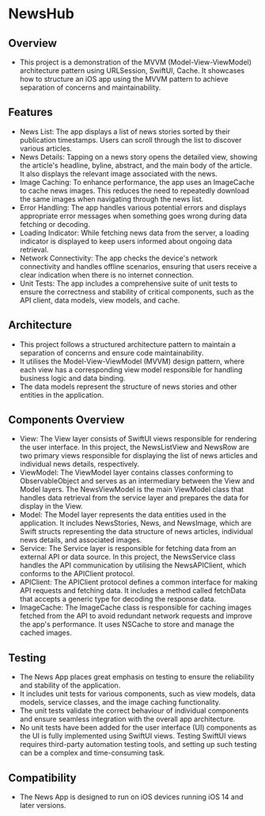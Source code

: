 # NewsHub 

## Overview
- This project is a demonstration of the MVVM (Model-View-ViewModel) architecture pattern using URLSession, SwiftUI, Cache. It showcases how to structure an iOS app using the MVVM pattern to achieve separation of concerns and maintainability.

## Features
- News List: The app displays a list of news stories sorted by their publication timestamps. Users can scroll through the list to discover various articles.
- News Details: Tapping on a news story opens the detailed view, showing the article's headline, byline, abstract, and the main body of the article. It also displays the relevant image associated with the news.
- Image Caching: To enhance performance, the app uses an ImageCache to cache news images. This reduces the need to repeatedly download the same images when navigating through the news list.
- Error Handling: The app handles various potential errors and displays appropriate error messages when something goes wrong during data fetching or decoding.
- Loading Indicator: While fetching news data from the server, a loading indicator is displayed to keep users informed about ongoing data retrieval.
- Network Connectivity: The app checks the device's network connectivity and handles offline scenarios, ensuring that users receive a clear indication when there is no internet connection.
- Unit Tests: The app includes a comprehensive suite of unit tests to ensure the correctness and stability of critical components, such as the API client, data models, view models, and cache.

## Architecture
- This project follows a structured architecture pattern to maintain a separation of concerns and ensure code maintainability. 
- It utilises the Model-View-ViewModel (MVVM) design pattern, where each view has a corresponding view model responsible for handling business logic and data binding. 
- The data models represent the structure of news stories and other entities in the application.

## Components Overview
- View: The View layer consists of SwiftUI views responsible for rendering the user interface. In this project, the NewsListView and NewsRow are two primary views responsible for displaying the list of news articles and individual news details, respectively.
- ViewModel: The ViewModel layer contains classes conforming to ObservableObject and serves as an intermediary between the View and Model layers. The NewsViewModel is the main ViewModel class that handles data retrieval from the service layer and prepares the data for display in the View.
- Model: The Model layer represents the data entities used in the application. It includes NewsStories, News, and NewsImage, which are Swift structs representing the data structure of news articles, individual news details, and associated images.
- Service: The Service layer is responsible for fetching data from an external API or data source. In this project, the NewsService class handles the API communication by utilising the NewsAPIClient, which conforms to the APIClient protocol.
- APIClient: The APIClient protocol defines a common interface for making API requests and fetching data. It includes a method called fetchData that accepts a generic type for decoding the response data.
- ImageCache: The ImageCache class is responsible for caching images fetched from the API to avoid redundant network requests and improve the app's performance. It uses NSCache to store and manage the cached images.

## Testing
- The News App places great emphasis on testing to ensure the reliability and stability of the application. 
- It includes unit tests for various components, such as view models, data models, service classes, and the image caching functionality. 
- The unit tests validate the correct behaviour of individual components and ensure seamless integration with the overall app architecture.
- No unit tests have been added for the user interface (UI) components as the UI is fully implemented using SwiftUI views. Testing SwiftUI views requires third-party automation testing tools, and setting up such testing can be a complex and time-consuming task.

## Compatibility
- The News App is designed to run on iOS devices running iOS 14 and later versions.
